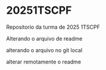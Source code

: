 # 20251TSCPF
Repositorio da turma de 2025 1TSCPF

Alterando o arquivo de readme

alterando o arquivo no git local

alterar remotamente o readme
